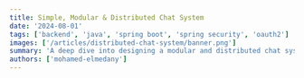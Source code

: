 ```yaml
---
title: Simple, Modular & Distributed Chat System
date: '2024-08-01'
tags: ['backend', 'java', 'spring boot', 'spring security', 'oauth2']
images: ['/articles/distributed-chat-system/banner.png']
summary: 'A deep dive into designing a modular and distributed chat system designed to provide secure, scalable direct messaging solution.'
authors: ['mohamed-elmedany']
---
```

